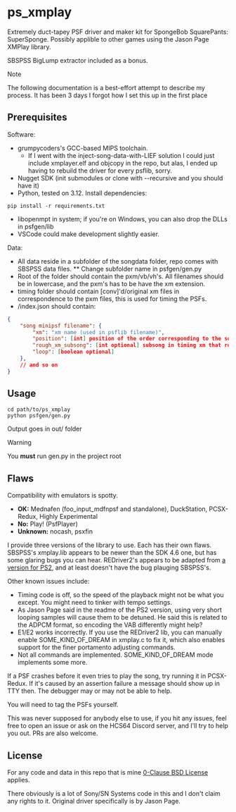# ps_xmplay

Extremely duct-tapey PSF driver and maker kit for SpongeBob SquarePants: SuperSponge.
Possibly applible to other games using the Jason Page XMPlay library.

SBSPSS BigLump extractor included as a bonus.

> [!NOTE]
> The following documentation is a best-effort attempt to describe my process.
> It has been 3 days I forgot how I set this up in the first place

## Prerequisites

Software:
* grumpycoders's GCC-based MIPS toolchain.
  - If I went with the inject-song-data-with-LIEF solution I could just include xmplayer.elf and objcopy in the repo,
    but alas, I ended up having to rebuild the driver for every psflib, sorry.
* Nugget SDK (init submodules or clone with --recursive and you should have it)
* Python, tested on 3.12. Install dependencies:
```shell
pip install -r requirements.txt
```
* libopenmpt in system; if you're on Windows, you can also drop the DLLs in psfgen/lib
* VSCode could make development slightly easier.

Data:
* All data reside in a subfolder of the songdata folder, repo comes with SBSPSS data files.
** Change subfolder name in psfgen/gen.py
* Root of the folder should contain the pxm/vb/vh's. All filenames should be in lowercase, and the pxm's has to be have the xm extension.
* timing folder should contain \[conv\]'d/original xm files in correspondence to the pxm files, this is used for timing the PSFs.
* /index.json should contain:
```json
{
    "song minipsf filename": {
        "xm": "xm name (used in psflib filename)",
        "position": [int] position of the order corresponding to the song,
        "rough_xm_subsong": [int optional] subsong in timing xm that roughly corresponds to this song,
        "loop": [boolean optional]
    },
    // and so on
}
```

## Usage

```shell
cd path/to/ps_xmplay
python psfgen/gen.py
```

Output goes in out/ folder

> [!WARNING]
> You **must** run gen.py in the project root

## Flaws

Compatibility with emulators is spotty.
* **OK:** Mednafen (foo_input_mdfnpsf and standalone), DuckStation, PCSX-Redux, Highly Experimental
* **No:** Play! (PsfPlayer)
* **Unknown:** nocash, psxfin

I provide three versions of the library to use. Each has their own flaws.
SBSPSS's xmplay.lib appears to be newer than the SDK 4.6 one,
but has some glaring bugs you can hear. REDriver2's appears to be adapted from
[a version for PS2][1], and at least doesn't have the bug plauging SBSPSS's.

[1]: https://www.psxdev.net/forum/viewtopic.php?f=64&t=358&p=11754#p11754

Other known issues include:
- Timing code is off, so the speed of the playback might not be what you except.
  You might need to tinker with tempo settings.
- As Jason Page said in the readme of the PS2 version, using very short looping
  samples will cause them to be detuned. He said this is related to the ADPCM format,
  so encoding the VAB differently might help?
- E1/E2 works incorrectly. If you use the REDriver2 lib, you can manually enable
  SOME_KIND_OF_DREAM in xmplay.c to fix it, which also enables support for the
  finer portamento adjusting commands.
- Not all commands are implemented. SOME_KIND_OF_DREAM mode implements some more.

If a PSF crashes before it even tries to play the song, try running it in PCSX-Redux.
If it's caused by an assertion failure a message should show up in TTY then.
The debugger may or may not be able to help.

You will need to tag the PSFs yourself.

This was never supposed for anybody else to use, if you hit any issues, feel free to
open an issue or ask on the HCS64 Discord server, and I'll try to help you out.
PRs are also welcome.

## License

For any code and data in this repo that is mine [0-Clause BSD License](LICENSE) applies.

There obviously is a lot of Sony/SN Systems code in this and I don't claim any rights to it.
Original driver specifically is by Jason Page.